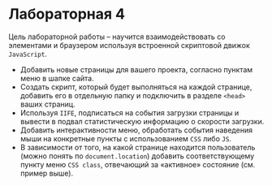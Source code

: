 # Лабораторная 4

Цель лабораторной работы – научится взаимодействовать со элементами и браузером используя встроенной скриптовой движок `JavaScript`.


- Добавить новые страницы для вашего проекта, согласно пунктам меню в шапке сайта.
- Создать скрипт, который будет выполняться на каждой странице, добавить его в отдельную папку и подключить в разделе `<head>` ваших страниц.
- Используя `IIFE`, подписаться на события загрузки страницы и вывести в подвал статистическую информацию о скорости загрузки.
- Добавить интерактивности меню, обработать события наведения мыши на конкретные пункты с использованием `CSS` либо `JS`.
- В зависимости от того, на какой странице находится пользователь (можно понять по `document.location`) добавить соответствующему пункту меню `CSS class`, отвечающий за «активное» состояние (см. пример выше).

